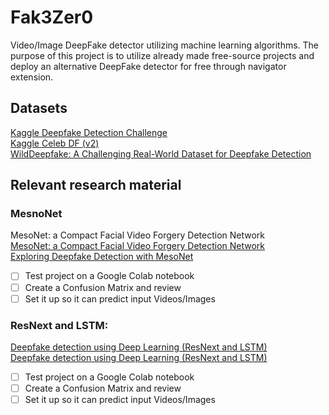# Fak3Zer0
Video/Image DeepFake detector utilizing machine learning algorithms. The purpose of this project is to utilize already made free-source projects and deploy an alternative DeepFake detector for free through navigator extension.

## Datasets
[Kaggle Deepfake Detection Challenge](https://www.kaggle.com/competitions/deepfake-detection-challenge/data) <br>
[Kaggle Celeb DF (v2)](https://www.kaggle.com/datasets/reubensuju/celeb-df-v2) <br>
[WildDeepfake: A Challenging Real-World Dataset for Deepfake Detection](https://github.com/OpenTAI/wild-deepfake) <br>

## Relevant research material
### MesnoNet
MesoNet: a Compact Facial Video Forgery Detection Network <br>
[MesoNet: a Compact Facial Video Forgery Detection Network](https://www.youtube.com/watch?app=desktop&v=kYeLBZMTLjk&t=13s) <br>
[Exploring Deepfake Detection with MesoNet](https://github.com/kiteco/python-youtube-code/tree/master/Deepfake-detection) <br>
- [ ] Test project on a Google Colab notebook
- [ ] Create a Confusion Matrix and review
- [ ] Set it up so it can predict input Videos/Images

### ResNext and LSTM:
[Deepfake detection using Deep Learning (ResNext and LSTM)](https://www.youtube.com/watch?app=desktop&v=O3_MypgLuvc) <br>
[Deepfake detection using Deep Learning (ResNext and LSTM)](https://github.com/abhijithjadhav/Deepfake_detection_using_deep_learning?tab=readme-ov-file) <br>
- [ ] Test project on a Google Colab notebook
- [ ] Create a Confusion Matrix and review
- [ ] Set it up so it can predict input Videos/Images
